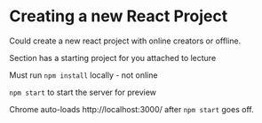 # Creating a new React Project

Could create a new react project with online creators or offline.

Section has a starting project for you attached to lecture

Must run `npm install` locally - not online

`npm start` to start the server for preview

Chrome auto-loads http://localhost:3000/ after `npm start` goes off.
